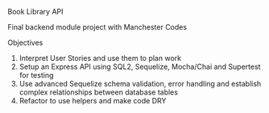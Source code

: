 Book Library API

Final backend module project with Manchester Codes

Objectives

1. Interpret User Stories and use them to plan work
2. Setup an Express API using SQL2, Sequelize, Mocha/Chai and Supertest for testing
3. Use advanced Sequelize schema validation, error handling and establish complex relationships between database tables
4. Refactor to use helpers and make code DRY
